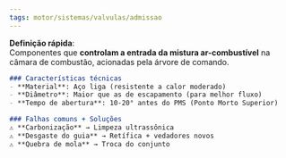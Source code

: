 ```yaml
---
tags: motor/sistemas/valvulas/admissao
---
```

**Definição rápida**:  
Componentes que **controlam a entrada da mistura ar-combustível** na câmara de combustão, acionadas pela árvore de comando.  

```markdown
### Características técnicas  
- **Material**: Aço liga (resistente a calor moderado)  
- **Diâmetro**: Maior que as de escapamento (para melhor fluxo)  
- **Tempo de abertura**: 10-20° antes do PMS (Ponto Morto Superior)  

### Falhas comuns + Soluções  
⚠️ **Carbonização** → Limpeza ultrassônica  
⚠️ **Desgaste do guia** → Retífica + vedadores novos  
⚠️ **Quebra de mola** → Troca do conjunto
```

